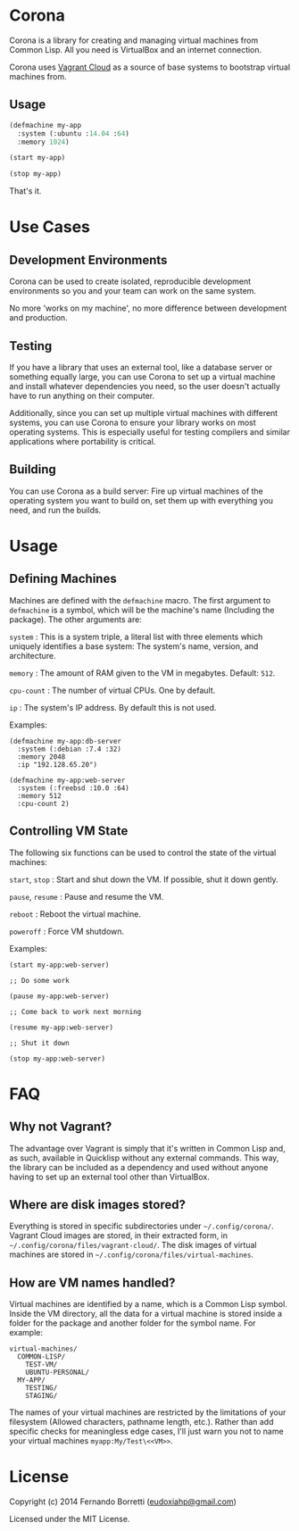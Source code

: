 # Corona

Corona is a library for creating and managing virtual machines from Common
Lisp. All you need is VirtualBox and an internet connection.

Corona uses [Vagrant Cloud][vc] as a source of base systems to bootstrap virtual
machines from.

[vc]: https://vagrantcloud.com/

## Usage

~~~lisp
(defmachine my-app
  :system (:ubuntu :14.04 :64)
  :memory 1024)

(start my-app)

(stop my-app)
~~~

That's it.

# Use Cases

## Development Environments

Corona can be used to create isolated, reproducible development environments so
you and your team can work on the same system.

No more 'works on my machine', no more difference between development and
production.

## Testing

If you have a library that uses an external tool, like a database server or
something equally large, you can use Corona to set up a virtual machine and
install whatever dependencies you need, so the user doesn't actually have to run
anything on their computer.

Additionally, since you can set up multiple virtual machines with different
systems, you can use Corona to ensure your library works on most operating
systems. This is especially useful for testing compilers and similar
applications where portability is critical.

## Building

You can use Corona as a build server: Fire up virtual machines of the operating
system you want to build on, set them up with everything you need, and run the
builds.

# Usage

## Defining Machines

Machines are defined with the `defmachine` macro. The first argument to
`defmachine` is a symbol, which will be the machine's name (Including the
package). The other arguments are:

`system`
: This is a system triple, a literal list with three elements which uniquely
identifies a base system: The system's name, version, and architecture.

`memory`
: The amount of RAM given to the VM in megabytes. Default: `512`.

`cpu-count`
: The number of virtual CPUs. One by default.

`ip`
: The system's IP address. By default this is not used.

Examples:

```
(defmachine my-app:db-server
  :system (:debian :7.4 :32)
  :memory 2048
  :ip "192.128.65.20")

(defmachine my-app:web-server
  :system (:freebsd :10.0 :64)
  :memory 512
  :cpu-count 2)
```

## Controlling VM State

The following six functions can be used to control the state of the virtual
machines:

`start`, `stop`
: Start and shut down the VM. If possible, shut it down gently.

`pause`, `resume`
: Pause and resume the VM.

`reboot`
: Reboot the virtual machine.

`poweroff`
: Force VM shutdown.

Examples:

```
(start my-app:web-server)

;; Do some work

(pause my-app:web-server)

;; Come back to work next morning

(resume my-app:web-server)

;; Shut it down

(stop my-app:web-server)
```

# FAQ

## Why not Vagrant?

The advantage over Vagrant is simply that it's written in Common Lisp and, as
such, available in Quicklisp without any external commands. This way, the
library can be included as a dependency and used without anyone having to set up
an external tool other than VirtualBox.

## Where are disk images stored?

Everything is stored in specific subdirectories under
`~/.config/corona/`. Vagrant Cloud images are stored, in their extracted form,
in `~/.config/corona/files/vagrant-cloud/`. The disk images of virtual machines
are stored in `~/.config/corona/files/virtual-machines`.

## How are VM names handled?

Virtual machines are identified by a name, which is a Common Lisp symbol. Inside
the VM directory, all the data for a virtual machine is stored inside a folder
for the package and another folder for the symbol name. For example:

~~~
virtual-machines/
  COMMON-LISP/
    TEST-VM/
    UBUNTU-PERSONAL/
  MY-APP/
    TESTING/
    STAGING/
~~~

The names of your virtual machines are restricted by the limitations of your
filesystem (Allowed characters, pathname length, etc.). Rather than add specific
checks for meaningless edge cases, I'll just warn you not to name your virtual
machines `myapp:My/Test\<<VM>>`.

# License

Copyright (c) 2014 Fernando Borretti (eudoxiahp@gmail.com)

Licensed under the MIT License.
